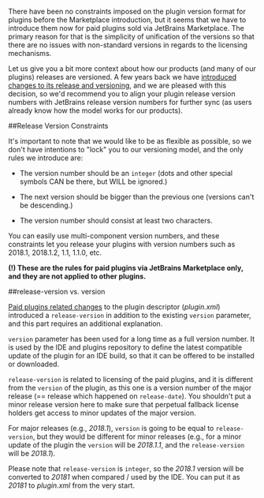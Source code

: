 [//]: # (title: Notes on the paid plugins versioning)

There have been no constraints imposed on the plugin version format for plugins before the Marketplace introduction, but it seems that we have to introduce them now for paid plugins sold via JetBrains Marketplace. The primary reason for that is the simplicity of unification of the versions so that there are no issues with non-standard versions in regards to the licensing mechanisms.

Let us give you a bit more context about how our products (and many of our plugins) releases are versioned. A few years back we have [introduced changes to its release and versioning](https://blog.jetbrains.com/blog/2016/03/09/jetbrains-toolbox-release-and-versioning-changes/), and we are pleased with this decision, so we'd recommend you to align your plugin release version numbers with JetBrains release version numbers for further sync (as users already know how the model works for our products).

##Release Version Constraints

It's important to note that we would like to be as flexible as possible, so we don't have intentions to "lock" you to our versioning model, and the only rules we introduce are:

* The version number should be an `integer` (dots and other special symbols CAN be there, but WILL be ignored.)

* The next version should be bigger than the previous one (versions can't be descending.)

* The version number should consist at least two characters.

You can easily use multi-component version numbers, and these constraints let you release your plugins with version numbers such as 2018.1, 2018.1.2, 1.1, 1.1.0, etc.

**(!) These are the rules for paid plugins via JetBrains Marketplace only, and they are not applied to other plugins.**

##release-version vs. version

[Paid plugins related changes](prepare-a-plugin-to-be-sold-via-the-marketplace.md) to the plugin descriptor (*plugin.xml*) introduced a `release-version` in addition to the existing `version` parameter, and this part requires an additional explanation.

`version` parameter has been used for a long time as a full version number. It is used by the IDE and plugins repository to define the latest compatible update of the plugin for an IDE build, so that it can be offered to be installed or downloaded.

`release-version` is related to licensing of the paid plugins, and it is different from the `version` of the plugin, as this one is a version number of the major release (== release which happened on `release-date`). You shouldn't put a minor release version here to make sure that perpetual fallback license holders get access to minor updates of the major version.

For major releases (e.g., *2018.1*), `version` is going to be equal to `release-version`, but they would be different for minor releases (e.g., for a minor update of the plugin the `version` will be *2018.1.1*, and the `release-version` will be *2018.1*).

Please note that `release-version` is `integer`, so the *2018.1* version will be converted to *20181* when compared / used by the IDE. You can put it as *20181* to *plugin.xml* from the very start.